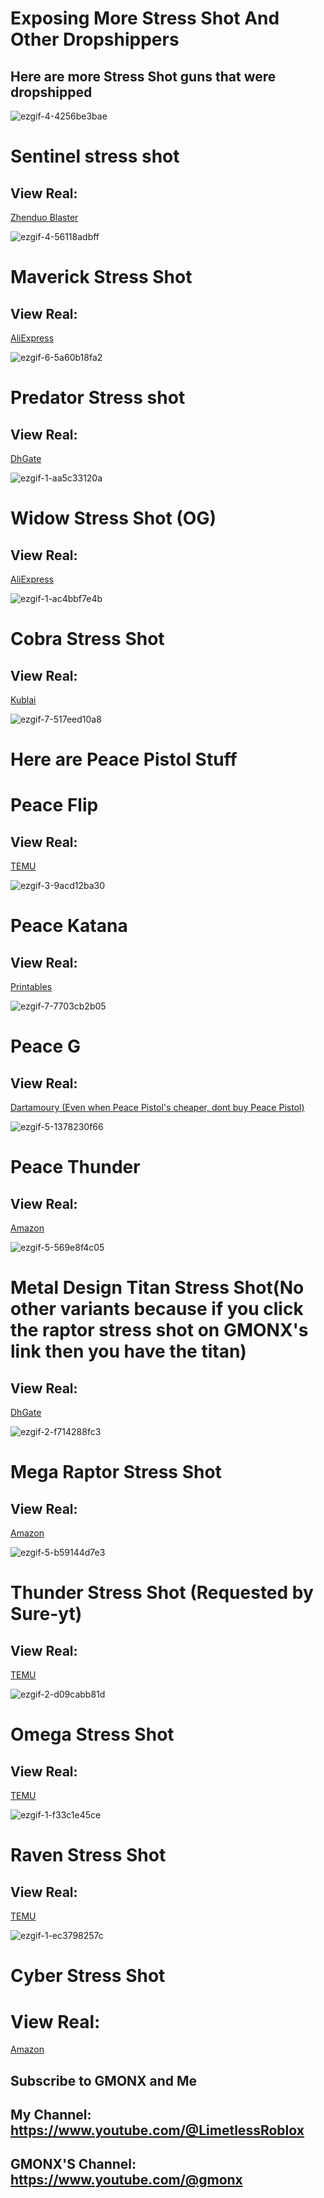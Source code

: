 
# Exposing More Stress Shot And Other Dropshippers
## Here are more Stress Shot guns that were dropshipped


![ezgif-4-4256be3bae](https://github.com/StressShotExposer/Exposing-More-Stress-Shot/assets/165801377/2862ffc4-06a4-48ba-8fda-9e9f9d9381dc)



# Sentinel stress shot
## View Real:
[Zhenduo Blaster](https://www.zhenduoblaster.com/LC-MG3-Electric-Shell-Eject-Foam-Dart-Blaster-Toy-Gun-p23087812.html)




![ezgif-4-56118adbff](https://github.com/StressShotExposer/Exposing-More-Stress-Shot/assets/165801377/41317356-7537-4b72-9476-57f4dc6c5950)




# Maverick Stress Shot




## View Real:
[AliExpress](https://www.aliexpress.us/item/3256805939490710.html?src=google&aff_fcid=baf90ebc044442da9a1993c942b01743-1712067842241-02594-UneMJZVf&aff_fsk=UneMJZVf&aff_platform=aaf&sk=UneMJZVf&aff_trace_key=baf90ebc044442da9a1993c942b01743-1712067842241-02594-UneMJZVf&terminal_id=571e0bacbb564b2798beeab75e0f417a&afSmartRedirect=y&gatewayAdapt=glo2usa4itemAdapt)




![ezgif-6-5a60b18fa2](https://github.com/StressShotExposer/Exposing-More-Stress-Shot/assets/165801377/b6d08c50-d023-4723-9d1e-14f8fbb0fa93)



# Predator Stress shot



## View Real:
[DhGate](https://www.dhgate.com/product/toy-gun-akm-electric-soft-bullet-shell-ejection/813396643.html#ENhp-en)







![ezgif-1-aa5c33120a](https://github.com/StressShotExposer/Exposing-More-Stress-Shot/assets/165801377/c9cd3a53-1a8a-47ad-8da3-34f7658ea202)






# Widow Stress Shot (OG)


## View Real:


[AliExpress](https://www.aliexpress.com/item/1005006235729213.html?spm=a2g0o.productlist.main.73.4df0y7KIy7KIWW&algo_pvid=e5c54fea-1902-4ac0-ac45-65778c4ea794&algo_exp_id=e5c54fea-1902-4ac0-ac45-65778c4ea794-36&pdp_npi=4%40dis%21USD%213.23%213.23%21%21%2123.31%2123.31%21%40211b600517120821380065796e2f64%2112000036406193890%21sea%21PL%214807384073%21&curPageLogUid=870aC8QdFnXT&utparam-url=scene%3Asearch%7Cquery_from%3A)



![ezgif-1-ac4bbf7e4b](https://github.com/StressShotExposer/Exposing-More-Stress-Shot/assets/165801377/d7a5b414-d439-4975-b0b8-caf16d9b5640)






# Cobra Stress Shot


## View Real:

[Kublai](https://www.kublai.shop/products/3d-printed-glock-shell-eject-blaster-fidget-stress-relief-toy-gun)





![ezgif-7-517eed10a8](https://github.com/StressShotExposer/Exposing-More-Stress-Shot/assets/165801377/10f29817-d550-4d88-849c-4bffc989446a)



# Here are Peace Pistol Stuff



# Peace Flip




## View Real:



[TEMU](https://www.temu.com/carrot-knife-3d-gravity-plastic-pocket-knife-decompression-push-tag-small-toy-fun-gravity-small-carrot-knife-g-601099527123265.html?_oak_mp_inf=EMHip56m1ogBGiAwM2M0ZDY0MmFjYjQ0YjQ5OWE1NThmNGNkZDM5OWViZCDmiIqi6jE%3D&top_gallery_url=https%3A%2F%2Fimg.kwcdn.com%2Fproduct%2FFancyalgo%2FVirtualModelMatting%2Fa716ae997a2e22b8088420c14792f08d.jpg&spec_gallery_id=2044911590&refer_page_sn=10009&refer_source=0&freesia_scene=2&_oak_freesia_scene=2&_oak_rec_ext_1=MTEz&search_key=carrot%20knife%20toy&refer_page_el_sn=200049&refer_page_name=search_result&refer_page_id=10009_1712152768238_j0bgzw06oz&_x_sessn_id=jteeeio0eh)





![ezgif-3-9acd12ba30](https://github.com/StressShotExposer/Exposing-More-Stress-Shot/assets/165801377/896c8485-0fd3-406f-8740-52b9a5b28253)





# Peace Katana





## View Real:




[Printables](https://www.printables.com/pl/model/543260-collapsing-katana-v2-print-in-place)




![ezgif-7-7703cb2b05](https://github.com/StressShotExposer/Exposing-More-Stress-Shot/assets/165801377/d6d4c3df-e5e0-4f1a-acc5-3c9f5b435b47)





# Peace G






## View Real:




[Dartamoury (Even when Peace Pistol's cheaper, dont buy Peace Pistol)](https://dartarmoury.com/products/x2-carry-pistol-semiautomatic-blowback)





![ezgif-5-1378230f66](https://github.com/StressShotExposer/Exposing-More-Stress-Shot/assets/165801377/521430b4-fc96-40a0-bfe3-741ddb2c28fc)






# Peace Thunder



## View Real:



[Amazon](https://www.amazon.com/Tovol-Zerky-Blaster-Shotgun-Ejection/dp/B09NV191F3/ref=sr_1_2?crid=E6O9R412V308&dib=eyJ2IjoiMSJ9.oESc--KplDaNujD-TU5QUhiE4gYMLrOqkYjq_WauZ-kC-OolLFKUs7UzAUlu9VH_JkynYHDaE_qZ2gcM0otjQHCo6owuZPC0fqH8-8siVYOuxpUm23jA2b5OBpUsRhNiCStrbZOIz3SNkjdoHbvJT9ED95uZN_8TTfoTIutJTAfyWKJBe_x5kn8yjjnchXSGowFagwT8brG_hQF7XKHSNo0L_maSlj861tK8zKdStNGPmAzs0M-rj7uEVtMkCDvhxTx5y0FmYFzHwv0bBy4zICcsPVcZAJC1wsOV8i-v3MU.ZXA59z_g15AC7rxnPH5aMBAgymhPH8uYNL2F30LVGMU&dib_tag=se&keywords=shooting%2Bsoft%2Bbullet%2Blauncher&qid=1712159328&sprefix=shooting%2Bsoft%2Bbulle%2Caps%2C200&sr=8-2&th=1)

















![ezgif-5-569e8f4c05](https://github.com/StressShotExposer/Exposing-More-Stress-Shot/assets/165801377/89385934-27cc-4b5f-9b5f-2888465089e0)








# Metal Design Titan Stress Shot(No other variants because if you click the raptor stress shot on GMONX's link then you have the titan)







## View Real:

[DhGate](https://www.dhgate.com/product/g17-glock-pistol-soft-bullet-toy-gun-manual/735442031.html?skuid=966469596471316489)


















![ezgif-2-f714288fc3](https://github.com/StressShotExposer/Exposing-More-Stress-Shot/assets/165801377/fe2c3f09-2a08-417e-a234-807405a0abf5)













# Mega Raptor Stress Shot







## View Real:



[Amazon](https://www.amazon.co.uk/Toy-soft-bullets-ejectable-magazine/dp/B0CJQZ5T45?currency=USD)












![ezgif-5-b59144d7e3](https://github.com/StressShotExposer/Exposing-More-Stress-Shot/assets/165801377/e5adad76-7d04-4504-914b-c98c71794eaa)











# Thunder Stress Shot (Requested by Sure-yt)






## View Real:



[TEMU](https://www.temu.com/double-barrel-toy-gun-high-range-87-long-toy-gun-rifle-long-double-barrel-shotgun-toy-foam-blaster-toy-gun-ammunition-toy-with-scope-outdoor-shooting-training-toys-simulation-gun-type-g-601099520565250.html)













![ezgif-2-d09cabb81d](https://github.com/StressShotExposer/Exposing-More-Stress-Shot/assets/165801377/89ae0ea8-cf16-480d-87dd-ef6fa0d50dc3)








# Omega Stress Shot







## View Real:






[TEMU](https://www.temu.com/p320-new-toy-gun-soft-bullet-gun-pistol-upgraded-version-of-the-continuous-hair-empty-hanging-continuous-hair-for-a-single-shell-throwing-toy-foam-shockwave-outdoor-sports-shooting-games-g-601099543709899.html?_x_sessn_id=p3k5ig7lph&refer_page_name=login&refer_page_id=10013_1713357656255_iwdpharul0&refer_page_sn=10013&is_back=1&no_cache_id=sewiw)
















![ezgif-1-f33c1e45ce](https://github.com/StressShotExposer/Exposing-More-Stress-Shot/assets/165801377/5bff0e0c-aa2a-48c5-8fd6-6d6b664ac38e)














# Raven Stress Shot










## View Real:






[TEMU](https://www.temu.com/sig17-new-toy-gun-soft-bullet-gun-pistol-hollow-hanging-machine-one-change-single-throw-shell-toy-foam-blaster-outdoor-sports-shooting-game-ball-color-random-g-601099546365798.html?_x_sessn_id=r4ezqz1x79&refer_page_name=bgn_verification&refer_page_id=10017_1713357377677_wbi1jkk6dw&refer_page_sn=10017)


















![ezgif-1-ec3798257c](https://github.com/StressShotExposer/Exposing-More-Stress-Shot/assets/165801377/c038c350-4f0f-4482-93e3-16d6be15bfcd)

















# Cyber Stress Shot











# View Real:











[Amazon](https://www.amazon.com/Electric-Automatic-Goggles-Outdoor-Playing/dp/B0CH4WCM6P/ref=sr_1_4?crid=39MIS86LGQ423&dib=eyJ2IjoiMSJ9.yt6Etf-tQIGxEu8YZ0Qv4DDA3A7fx31Av8HoUEoKLyxRc9hiBZ7zbKUVnO691FD9L6aQiKzMIW0oAeaeCE9PFXwuj9xqxkctPTR0ASxMG28BNC24-aibt5j3mGQBGwuAte8IFk84HdamkLApazorH-dfaFqm3t2twat6Yk2CTCyLBXIv10PBMjNlh2T8bYxg8JVGUg3g4QkyWQAjJ2NP5joYn9uP8sCjtAct0T9VWJF496XRTavVnWMnWWb-P_vj9brL1Zql47YT2bGwDzq3Tumca7PBR_KYqmL32etproc.hx-cnlRdI_kKhyXIp6FTr4kwkzIi3snRth-ipsmjHP8&dib_tag=se&keywords=blue%2Bgel%2Bgun%2Bm416&qid=1715059880&sprefix=blue%2Bgel%2Bgun%2Bm41%2Caps%2C226&sr=8-4&th=1)







## Subscribe to GMONX and Me







## My Channel: https://www.youtube.com/@LimetlessRoblox








## GMONX'S Channel: https://www.youtube.com/@gmonx
